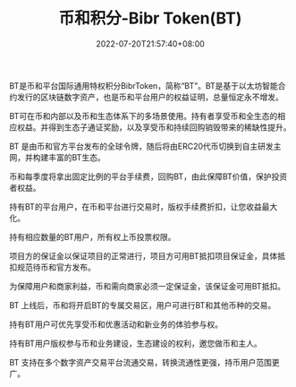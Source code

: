 ﻿---
weight: 
title: "币和积分-Bibr Token(BT)"
description: "BT是币和平台国际通用特权积分BibrToken，简称“BT”"
date: 2022-07-20T21:57:40+08:00
lastmod: 2022-07-20T16:45:40+08:00
draft: false
authors: ["qianxun"]
featuredImage: "bihejifen-bibr-tokenbt.webp"
link: "https://1234btc.com/qk/bihejifen-bibr-tokenbt.html"
tags: ["数字代币","币和积分-Bibr Token(BT)"]
categories: ["navigation"]
navigation: ["数字代币"]
lightgallery: true
toc: true
pinned: false
recommend: false
recommend1: false
---
BT是币和平台国际通用特权积分BibrToken，简称“BT”。BT是基于以太坊智能合约发行的区块链数字资产，也是币和平台用户的权益证明，总量恒定永不增发。

BT可在币和内部以及币和生态体系下的多场景使用。持有者享受币和全生态的相应权益。并得到生态子通证奖励，以及享受币和持续回购销毁带来的稀缺性提升。

BT 是由币和官方平台发布的全球令牌，随后将由ERC20代币切换到自主研发主网，并构建丰富的BT生态。


币和每季度将拿出固定比例的平台手续费，回购BT，由此保障BT价值，保护投资者权益。


持有BT的平台用户，在币和平台进行交易时，版权手续费折扣，让您收益最大化。


持有相应数量的BT用户，所有权上币投票权限。


项目方的保证金以保证项目的正常进行，项目方可用BT抵扣项目保证金，具体抵扣规范待币和官方发布。


为保障用户和商家利益，币和需向商家必须一定保证金，该保证金可用BT抵扣。


BT 上线后，币和将开启BT的专属交易区，用户可进行BT和其他币种的交易。


持有BT用户可优先享受币和优惠活动和新业务的体验参与权。


持有BT用户版权参与币和业务建设，生态建设的权利，邀您做币和主人。


BT 支持在多个数字资产交易平台流通交易，转换流通性更强，持币用户范围更广。